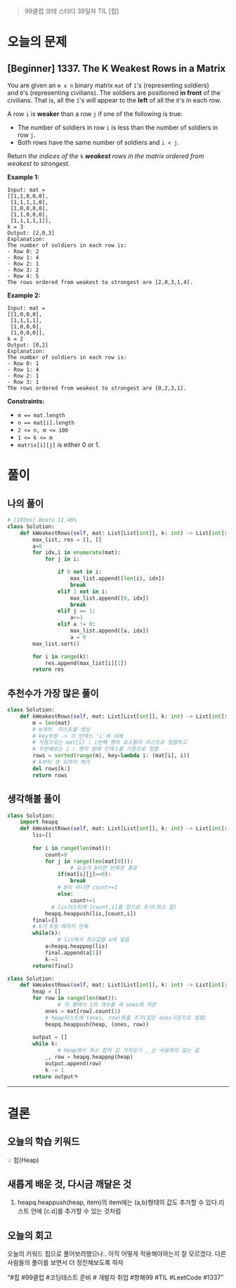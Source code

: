 > 99클럽 코테 스터디 39일차 TIL [힙]
> 

# 오늘의 문제

## [Beginner] 1337. The K Weakest Rows in a Matrix

You are given an `m x n` binary matrix `mat` of `1`'s (representing soldiers) and `0`'s (representing civilians). The soldiers are positioned **in front** of the civilians. That is, all the `1`'s will appear to the **left** of all the `0`'s in each row.

A row `i` is **weaker** than a row `j` if one of the following is true:

- The number of soldiers in row `i` is less than the number of soldiers in row `j`.
- Both rows have the same number of soldiers and `i < j`.

Return *the indices of the* `k` ***weakest** rows in the matrix ordered from weakest to strongest*.

**Example 1:**

```
Input: mat =
[[1,1,0,0,0],
 [1,1,1,1,0],
 [1,0,0,0,0],
 [1,1,0,0,0],
 [1,1,1,1,1]],
k = 3
Output: [2,0,3]
Explanation:
The number of soldiers in each row is:
- Row 0: 2
- Row 1: 4
- Row 2: 1
- Row 3: 2
- Row 4: 5
The rows ordered from weakest to strongest are [2,0,3,1,4].

```

**Example 2:**

```
Input: mat =
[[1,0,0,0],
 [1,1,1,1],
 [1,0,0,0],
 [1,0,0,0]],
k = 2
Output: [0,2]
Explanation:
The number of soldiers in each row is:
- Row 0: 1
- Row 1: 4
- Row 2: 1
- Row 3: 1
The rows ordered from weakest to strongest are [0,2,3,1].

```

**Constraints:**

- `m == mat.length`
- `n == mat[i].length`
- `2 <= n, m <= 100`
- `1 <= k <= m`
- `matrix[i][j]` is either 0 or 1.

# 풀이

## 나의 풀이

```python
# [103ms] Beats 11.46%
class Solution:
    def kWeakestRows(self, mat: List[List[int]], k: int) -> List[int]:
        max_list, res = [], []
        a=0
        for idx,i in enumerate(mat):
            for j in i:

                if 0 not in i:
                    max_list.append([len(i), idx])
                    break
                elif 1 not in i:
                    max_list.append([0, idx])
                    break
                elif j == 1:
                    a+=1
                elif a != 0:
                    max_list.append([a, idx])
                    a = 0
        max_list.sort()

        for i in range(k):
            res.append(max_list[i][1])
        return res
```

## 추천수가 가장 많은 풀이

```python
class Solution:
	def kWeakestRows(self, mat: List[List[int]], k: int) -> List[int]:
		m = len(mat)
		# m개의  리스트를 생성 
		# key부분 -> 각 인덱스 'i'에 대해
		# 처음으로는 mat[i] : i번째 행의 요소들의 리스트로 정렬하고
		# 두번째로는 i : 행의 원래 인덱스를 기준으로 정렬
		rows = sorted(range(m), key=lambda i: (mat[i], i))
		# k부터 맨 뒤까지 제거
		del rows[k:]
		return rows
```

## 생각해볼 풀이

```python
class Solution:
    import heapq
    def kWeakestRows(self, mat: List[List[int]], k: int) -> List[int]:
        lis=[]
        
        for i in range(len(mat)):
            count=0
            for j in range(len(mat[0])):
		            # 요소가 0이면 반복문 종료
                if(mat[i][j]==0):
                    break
                # 0이 아니면 count+=1
                else:
                    count+=1
	          # lis리스트에 [count,i]를 힙으로 추가(최소 힙)
            heapq.heappush(lis,[count,i])
        final=[]
        # k가 0일 때까지 반복
        while(k):
		        # lis에서 최소값을 a에 넣음
            a=heapq.heappop(lis)
            final.append(a[1])
            k-=1
        return(final)
```

```python
class Solution:
    def kWeakestRows(self, mat: List[List[int]], k: int) -> List[int]:
        heap = []
        for row in range(len(mat)):
		        # 각 행에서 1의 개수를 세 ones에 저장
            ones = mat[row].count(1)
            # heap리스트에 (ones, row)튜플 추가(힙은 ones기준으로 정렬)
            heapq.heappush(heap, (ones, row))
        
        output = []
        while k:
		        # heap에서 최소 합의 값 가져오기 ,_는 사용하지 않는 값
            _, row = heapq.heappop(heap)
            output.append(row)
            k -= 1
        return outputㅋ
```

---

# 결론

## 오늘의 학습 키워드

<aside>
💡 힙(Heap)

</aside>

## 새롭게 배운 것, 다시금 깨달은 것

1. heapq.heappush(heap, item)의 item에는 (a,b)형태의 값도 추가할 수 있다.리스트 안에 [c.d]를 추가할 수 있는 것처럼

## 오늘의 회고

오늘의 키워드 힙으로 풀어보려했으나.. 아직 어떻게 적용해야하는지 잘 모르겠다. 다른 사람들의 풀이를 보면서 더 정진해보도록 하자

“#힙 #99클럽 #코딩테스트 준비 # 개발자 취업 #항해99 #TIL #LeetCode #1337”
